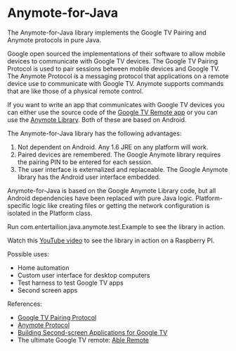 Anymote-for-Java
================

<p>The Anymote-for-Java library implements the Google TV Pairing and Anymote protocols in pure Java.</p>

<p>Google open sourced the implementations of their software to allow mobile devices to communicate with Google TV devices. 
The Google TV Pairing Protocol is used to pair sessions between mobile devices and Google TV.
The Anymote Protocol is a messaging protocol that applications on a remote device use to communicate with Google TV. 
Anymote supports commands that are like those of a physical remote control.</p>

<p>If you want to write an app that communicates with Google TV devices you can either use the source code of the <a href="https://code.google.com/p/google-tv-remote/">Google TV 
Remote app</a> or you can use the <a href="https://code.google.com/p/googletv-android-samples/source/browse/#git%2FAnymoteLibrary">Anymote Library</a>. Both of these are based on Android. </p>

<p>The Anymote-for-Java library has the following advantages:
<ol>
<li>Not dependent on Android. Any 1.6 JRE on any platform will work.</li>
<li>Paired devices are remembered. The Google Anymote library requires the pairing PIN to be entered for each session.</li>
<li>The user interface is externalized and replaceable. The Google Anymote library has the Android user interface embedded.</li>
</ol>
</p>

<p>Anymote-for-Java is based on the Google Anymote Library code, but all Android dependencies have been replaced with pure Java logic. 
Platform-specific logic like creating files or getting the network configuration is isolated in the Platform class.</p>

<p>Run com.entertailion.java.anymote.test.Example to see the library in action.</p>

<p>Watch this <a href="https://www.youtube.com/watch?feature=player_embedded&v=TCl3udHb6gM">YouTube video</a> to see the library in action on a Raspberry PI.</p>

<p>Possible uses:
<ul>
<li>Home automation</li>
<li>Custom user interface for desktop computers</li>
<li>Test harness to test Google TV apps</li>
<li>Second screen apps</li>
</ul>
</p>

<p>References:
<ul>
<li><a href="https://developers.google.com/tv/remote/docs/pairing">Google TV Pairing Protocol</a></li>
<li><a href="https://code.google.com/p/anymote-protocol/">Anymote Protocol</a></li>
<li><a href="https://developers.google.com/tv/remote/docs/developing">Building Second-screen Applications for Google TV</a></li>
<li>The ultimate Google TV remote: <a href="https://play.google.com/store/apps/details?id=com.entertailion.android.remote">Able Remote</a></li>
</ul>
</p>
